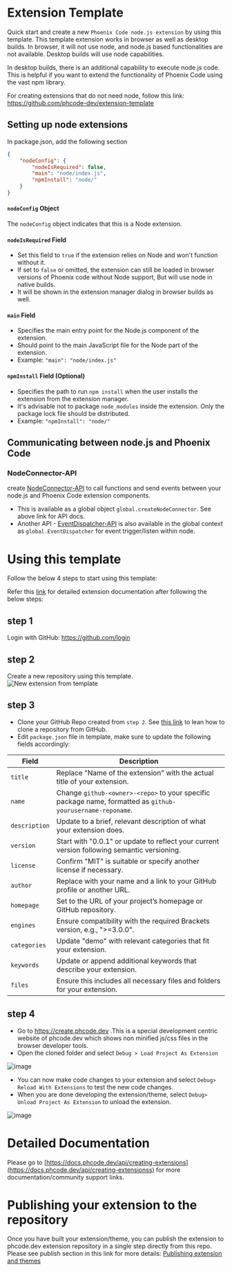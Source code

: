 # Extension Template

Quick start and create a new `Phoenix Code node.js extension` by using this template. This template extension works in browser as well as desktop builds. In browser, it
will not use node, and node.js based functionalities are not available. Desktop
builds will use node capabilities.

In desktop builds, there is an additional capability to execute node.js code.
This is helpful if you want to extend the functionality of Phoenix Code using
the vast npm library.

For creating extensions that do not need node, follow this link:
https://github.com/phcode-dev/extension-template

## Setting up node extensions

In package.json, add the following section

```json
{
    "nodeConfig": {
        "nodeIsRequired": false,
        "main": "node/index.js",
        "npmInstall": "node/"
    }
}
```

#### `nodeConfig` Object

The `nodeConfig` object indicates that this is a Node extension.

#### `nodeIsRequired` Field

-   Set this field to `true` if the extension relies on Node and won't function
    without it.
-   If set to `false` or omitted, the extension can still be loaded in browser
    versions of Phoenix code without Node support, But will use node in native
    builds.
-   It will be shown in the extension manager dialog in browser builds as well.

#### `main` Field

-   Specifies the main entry point for the Node.js component of the extension.
-   Should point to the main JavaScript file for the Node part of the extension.
-   Example: `"main": "node/index.js"`

#### `npmInstall` Field (Optional)

-   Specifies the path to run `npm install` when the user installs the extension
    from the extension manager.
-   It's advisable not to package `node_modules` inside the extension. Only the
    package lock file should be distributed.
-   Example: `"npmInstall": "node/"`

## Communicating between node.js and Phoenix Code

### NodeConnector-API

create [NodeConnector-API](https://docs.phcode.dev/api/API-Reference/NodeConnector) to call functions and send events between your node.js and Phoenix Code extension components.

-   This is available as a global object `global.createNodeConnector`. See above
    link for API docs.
-   Another API -
    [EventDispatcher-API](https://docs.phcode.dev/api/API-Reference/utils/EventDispatcher)
    is also available in the global context as `global.EventDispatcher` for
    event trigger/listen within node.

# Using this template

Follow the below 4 steps to start using this template:

Refer this
[link](https://docs.phcode.dev/api/creating-extensions) for detailed extension documentation after following the below steps:

## step 1

Login with GitHub: https://github.com/login

## step 2

Create a new repository using this template.
![New extension from template](https://user-images.githubusercontent.com/5336369/223931565-2708e516-a422-4e7b-9d89-9ac48c919c3d.gif)

## step 3

-   Clone your GitHub Repo created from `step 2`. See
    [this link](https://docs.github.com/en/repositories/creating-and-managing-repositories/cloning-a-repository)
    to lean how to clone a repository from GitHub.
-   Edit `package.json` file in template, make sure to update the following fields accordingly:

| Field       | Description                                                            |
|-------------|------------------------------------------------------------------------|
| `title`     | Replace "Name of the extension" with the actual title of your extension. |
| `name`      | Change `github-<owner>-<repo>` to your specific package name, formatted as `github-yourusername-reponame`. |
| `description` | Update to a brief, relevant description of what your extension does.  |
| `version`   | Start with "0.0.1" or update to reflect your current version following semantic versioning. |
| `license`   | Confirm "MIT" is suitable or specify another license if necessary.     |
| `author`    | Replace with your name and a link to your GitHub profile or another URL. |
| `homepage`  | Set to the URL of your project’s homepage or GitHub repository.        |
| `engines`   | Ensure compatibility with the required Brackets version, e.g., ">=3.0.0". |
| `categories`| Update "demo" with relevant categories that fit your extension.         |
| `keywords`  | Update or append additional keywords that describe your extension.    |
| `files`     | Ensure this includes all necessary files and folders for your extension. |



## step 4

-   Go to https://create.phcode.dev .This is a special development centric
    website of phcode.dev which shows non minified js/css files in the browser
    developer tools.
-   Open the cloned folder and select `Debug > Load Project As Extension`

![image](https://user-images.githubusercontent.com/5336369/224746152-0416a862-891a-4fe1-b9dd-09add25a6cc0.png)

-   You can now make code changes to your extension and select
    `Debug> Reload With Extensions` to test the new code changes.
-   When you are done developing the extension/theme, select
    `Debug> Unload Project As Extension` to unload the extension.

![image](https://user-images.githubusercontent.com/5336369/224747590-556dff1d-5b29-41c3-88a0-3ce72ab643d0.png)

# Detailed Documentation

Please go to [https://docs.phcode.dev/api/creating-extensions](https://docs.phcode.dev/api/creating-extensionss) for more documentation/community support links.

# Publishing your extension to the repository

Once you have built your extension/theme, you can publish the extension to
phcode.dev extension repository in a single step directly from this repo. Please
see publish section in this link for more details: [Publishing extension and themes](https://docs.phcode.dev/api/publishing-extensions)
